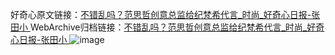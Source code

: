 好奇心原文链接：[不错乱吗？范思哲创意总监给纪梵希代言_时尚_好奇心日报-张田小 ](https://www.qdaily.com/articles/9022.html)
WebArchive归档链接：[不错乱吗？范思哲创意总监给纪梵希代言_时尚_好奇心日报-张田小 ](http://web.archive.org/web/20190623153745/https://www.qdaily.com/articles/9022.html)
![image](http://ww3.sinaimg.cn/large/007d5XDpgy1g3ve4j4rbvj30u03lw1kx)